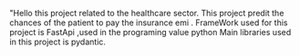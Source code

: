 "Hello this project related to the healthcare sector.
This project predit the chances of the patient to pay the insurance emi .
FrameWork used for this project is FastApi ,used in the programing value python
Main libraries used in this project is pydantic.